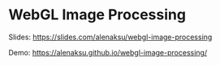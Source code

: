 # WebGL Image Processing

Slides: https://slides.com/alenaksu/webgl-image-processing

Demo: https://alenaksu.github.io/webgl-image-processing/
